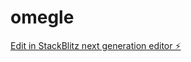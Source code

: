 # omegle

[Edit in StackBlitz next generation editor ⚡️](https://stackblitz.com/~/github.com/Enz0code/omegle)